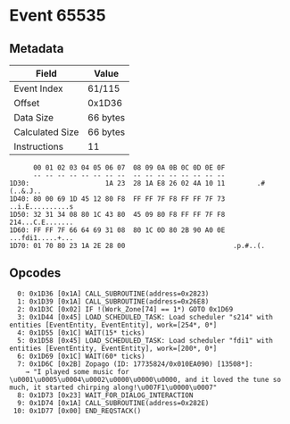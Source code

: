 # Event 65535

## Metadata

| Field           | Value    |
|-----------------|----------|
| Event Index     | 61/115   |
| Offset          | 0x1D36   |
| Data Size       | 66 bytes |
| Calculated Size | 66 bytes |
| Instructions    | 11       |

```
      00 01 02 03 04 05 06 07  08 09 0A 0B 0C 0D 0E 0F
      -- -- -- -- -- -- -- --  -- -- -- -- -- -- -- --
1D30:                   1A 23  28 1A E8 26 02 4A 10 11        .#(..&.J..
1D40: 80 00 69 1D 45 12 80 F8  FF FF 7F F8 FF FF 7F 73  ..i.E..........s
1D50: 32 31 34 08 80 1C 43 80  45 09 80 F8 FF FF 7F F8  214...C.E.......
1D60: FF FF 7F 66 64 69 31 08  80 1C 0D 80 2B 90 A0 0E  ...fdi1.....+...
1D70: 01 70 80 23 1A 2E 28 00                           .p.#..(.        
```

## Opcodes

```
  0: 0x1D36 [0x1A] CALL_SUBROUTINE(address=0x2823)
  1: 0x1D39 [0x1A] CALL_SUBROUTINE(address=0x26E8)
  2: 0x1D3C [0x02] IF !(Work_Zone[74] == 1*) GOTO 0x1D69
  3: 0x1D44 [0x45] LOAD_SCHEDULED_TASK: Load scheduler "s214" with entities [EventEntity, EventEntity], work=[254*, 0*]
  4: 0x1D55 [0x1C] WAIT(15* ticks)
  5: 0x1D58 [0x45] LOAD_SCHEDULED_TASK: Load scheduler "fdi1" with entities [EventEntity, EventEntity], work=[200*, 0*]
  6: 0x1D69 [0x1C] WAIT(60* ticks)
  7: 0x1D6C [0x2B] Zopago (ID: 17735824/0x010EA090) [13508*]:
    → "I played some music for \u0001\u0005\u0004\u0002\u0000\u0000\u0000, and it loved the tune so much, it started chirping along!\u007F1\u0000\u0007"
  8: 0x1D73 [0x23] WAIT_FOR_DIALOG_INTERACTION
  9: 0x1D74 [0x1A] CALL_SUBROUTINE(address=0x282E)
 10: 0x1D77 [0x00] END_REQSTACK()
```
